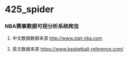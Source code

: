# 425_spider

### NBA赛事数据可视分析系统爬虫

1. 中文数据数据来源 http://www.stat-nba.com

2. 英文数据来源 https://www.basketball-reference.com/